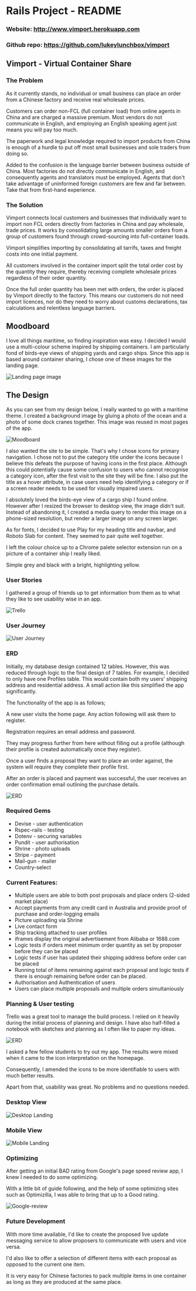 # Rails Project - README


### Website: http://www.vimport.herokuapp.com

### Github repo: https://github.com/lukeylunchbox/vimport

## Vimport - Virtual Container Share


### The Problem

As it currently stands, no individual or small business can place an order from a Chinese factory and receive real wholesale prices.

Customers can order non-FCL (full container load) from online agents in China and are charged a massive premium. 
Most vendors do not communicate in English, and employing an English speaking agent just means you will pay too much.

The paperwork and legal knowledge required to import products from China is enough of a hurdle to put off most small businesses and sole traders from doing so.

Added to the confusion is the language barrier between business outside of China. Most factories do not directly communicate in English, and consequently agents and translators must be employed. Agents that don't take advantage of uninformed foreign customers are few and far between. Take that from first-hand experience.


### The Solution

Vimport connects local customers and businesses that individually want to import non FCL orders directly from factories in China and pay wholesale, trade prices.
It works by consolidating large amounts smaller orders from a group of customers found through crowd-sourcing into full-container loads.

Vimport simplifies importing by consolidating all tarrifs, taxes and freight costs into one initial payment. 

All customers involved in the container import split the total order cost by the quantity they require, thereby receiving complete wholesale prices regardless of their order quantity. 

Once the full order quantity has been met with orders, the order is placed by Vimport directly to the factory.
This means our customers do not need import licences, nor do they need to worry about customs declarations, tax calculations and relentless language barriers.

## Moodboard

I love all things maritime, so finding inspiration was easy. I decided I would use a multi-colour scheme inspired by shipping containers. 
I am particularly fond of birds-eye views of shipping yards and cargo ships. Since this app is based around container sharing, I chose one of these images for the landing page.

![Landing page image](/app/assets/images/cargo-ship.jpg)


## The Design

As you can see from my design below, I really wanted to go with a maritime theme. 
I created a background image by gluing a photo of the ocean and a photo of some dock cranes together. 
This image was reused in most pages of the app.

![Moodboard](/app/assets/images/figma.png)

I also wanted the site to be simple. That's why I chose icons for primary navigation.
I chose not to put the category title under the icons because I believe this defeats the purpose of having icons in the first place. Although this could potentially cause some confusion to users who cannot recognise a category icon, after the first visit to the site they will be fine. I also put the title as a hover attribute, in case users need help identifying a category or if a screen reader needs to be used for visually impaired users. 

I absolutely loved the birds-eye view of a cargo ship I found online. However after I resized the browser to desktop view, the image didn't suit. 
Instead of abandoning it, I created a media query to render this image on a phone-sized resolution, but render a larger image on any screen larger. 

As for fonts, I decided to use Play for my heading title and navbar, and Roboto Slab for content. They seemed to pair quite well together.

I left the colour choice up to a Chrome palete selector extension run on a picture of a container ship I really liked.

Simple grey and black with a bright, highlighting yellow.


### User Stories

I gathered a group of friends up to get information from them as to what they like to see usability wise in an app.


![Trello](/app/assets/images/trello.png)

### User Journey

![User Journey](/app/assets/images/user-map.png)

### ERD

Initially, my database design contained 12 tables. However, this was reduced through logic to the final design of 7 tables.
For example, I decided to only have one Profiles table. This would contain both my users' shipping address and residential address. A small action like this simplified the app significantly. 

The functionality of the app is as follows;

A new user visits the home page. Any action following will ask them to register.

Registration requires an email address and password. 

They may progress further from here without filling out a profile (although their profile is created automatically once they register). 

Once a user finds a proposal they want to place an order against, the system will require they complete their profile first.

After an order is placed and payment was successful, the user receives an order confirmation email outlining the purchase details. 

![ERD](/app/assets/images/erd.png)

### Required Gems 
* Devise - user authentication
* Rspec-rails - testing
* Dotenv - securing variables
* Pundit - user authorisation
* Shrine - photo uploads
* Stripe - payment
* Mail-gun - mailer
* Country-select

### Current Features:

- Multiple users are able to both post proposals and place orders (2-sided market place)
- Accept payments from any credit card in Australia and provide proof of purchase and order-logging emails
- Picture uploading via Shrine
- Live contact form
- Ship tracking attached to user profiles
- iframes display the original advertisement from Alibaba or 1688.com
- Logic tests if orders meet minimum order quantity as set by proposer before they can be placed
- Logic tests if user has updated their shipping address before order can be placed
- Running total of items remaining against each proposal and logic tests if there is enough remaining before order can be placed.
- Authorisation and Authentication of users
- Users can place multiple proposals and multiple orders simultaniously


### Planning & User testing

Trello was a great tool to manage the build process. I relied on it heavily during the initial process of planning and design.
I have also half-filled a notebook with sketches and planning as I often like to paper my ideas.

![ERD](/app/assets/images/plan.jpg)

I asked a few fellow students to try out my app. The results were mixed when it came to the icon interpretation on the homepage.

Consequently, I amended the icons to be more identifiable to users with much better results.

Apart from that, usability was great. No problems and no questions needed. 



### Desktop View
![Desktop Landing](/app/assets/images/landing.png)

### Mobile View
![Mobile Landing](/app/assets/images/mobile-landing.png)


### Optimizing

After getting an initial BAD rating from Google's page speed review app, I knew I needed to do some optimizing.

With a little bit of guide following, and the help of some optimizing sites such as Optimizilla, I was able to bring that up to a Good rating.

![Google-review](/app/assets/images/google-review.png)

### Future Development 

With more time available, I'd like to create the proposed live update messaging service to allow proposers to communicate with users and vice versa. 

I'd also like to offer a selection of different items with each proposal as opposed to the current one item.

It is very easy for Chinese factories to pack multiple items in one container as long as they are produced at the same place.